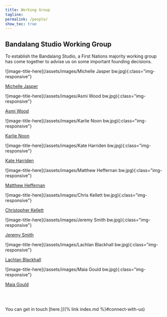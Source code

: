 ```yaml
---
title: Working Group 
tagline:
permalink: /people/
show_toc: true
---
```


## Bandalang Studio Working Group 
To establish the Bandalang Studio, a First Nations majority working group has come together to advise us on some important founding decisions.



<style>
/* FIXME (duplicated across from cybernetics homepage) */
.img-container {
  display: grid;
  place-items: center;
}
.img-container img {
  width: 50%;
  margin-bottom: 1rem;
}
</style>

<div class="grid grid--3">
  <article markdown="1">

![image-title-here](/assets/images/Michelle Jasper bw.jpg){:class="img-responsive"}

[Michelle Jasper](https://services.anu.edu.au/business-units/first-nations-portfolio)

  </article>

  <article markdown="1">

  ![image-title-here](/assets/images/Asmi Wood bw.jpg){:class="img-responsive"}

[Asmi Wood](https://law.anu.edu.au/people/asmi-wood)

  </article>

  <article markdown="1">

 ![image-title-here](/assets/images/Karlie Noon bw.jpg){:class="img-responsive"}


[Karlie Noon](https://rsaa.anu.edu.au/study/student-profiles/karlie-noon)

  </article>

  <article markdown="1">

 ![image-title-here](/assets/images/Kate Harriden bw.jpg){:class="img-responsive"}


[Kate Harriden](https://fennerschool.anu.edu.au/people/students/kathleen-harriden)

  </article>

  <article markdown="1">

 ![image-title-here](/assets/images/Matthew Heffernan bw.jpg){:class="img-responsive"}


[Matthew Heffernan](https://services.anu.edu.au/business-units/first-nations-portfolio/gandaywarra-first-nations-innovation-hub)

  </article>

  <article markdown="1">

 ![image-title-here](/assets/images/Chris Kellett bw.jpg){:class="img-responsive"}

[Christopher Kellett](https://eng.anu.edu.au/people/christopher-kellett/)

 </article>

  <article markdown="1">

![image-title-here](/assets/images/Jeremy Smith bw.jpg){:class="img-responsive"}


[Jeremy Smith](https://eng.anu.edu.au/people/jeremy-smith/)

</article>

  <article markdown="1">
  

![image-title-here](/assets/images/Lachlan Blackhall bw.jpg){:class="img-responsive"}
 
[Lachlan Blackhall](https://cecs.anu.edu.au/people/lachlan-blackhall)

</article>

  <article markdown="1">

![image-title-here](/assets/images/Maia Gould bw.jpg){:class="img-responsive"}
 
[Maia Gould](https://cecs.anu.edu.au/people/maia-gould)

</article>

  <article markdown="1">

 




  </article>

</div>



<br/><br/>






You can get in touch [here.]({% link index.md %}#connect-with-us)
